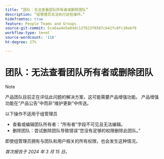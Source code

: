 ```yaml
---
title: “团队：无法查看团队所有者或删除团队”
description: “组管理员无法执行这些操作。”
hidefromtoc: true
feature: People Teams and Groups
source-git-commit: 5ca6aa4e5e8ddc127623f0587cb42fc0fc10ebf8
workflow-type: tm+mt
source-wordcount: '116'
ht-degree: 27%

---
```



# 团队：无法查看团队所有者或删除团队

>[!NOTE]
>
>产品团队目前正在评估此问题的解决方案，这可能需要产品增强功能。 产品增强功能在“产品公告”中而非“维护更新”中传送。

以下操作不适用于组管理员

* 查看或编辑团队所有者：“所有者”字段不可见且无法编辑。
* 删除团队：尝试删除团队导致错误“您没有足够的权限删除此团队。”

即使组管理员拥有与团队和用户相关的所有权限，也会发生这种情况。

_首次报告于 2024 年 3 月 15 日。_


